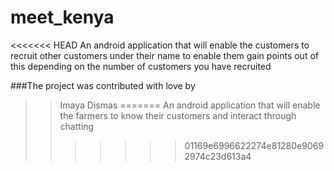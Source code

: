 # meet_kenya
<<<<<<< HEAD
An android application that will enable the customers to recruit other customers under their name to enable them gain points out of this depending on the number of customers you have recruited

###The project was contributed with love by
 >>Imaya Dismas
=======
An android application that will enable the farmers to know their customers and interact through chatting
>>>>>>> 01169e6996622274e81280e90692974c23d613a4
